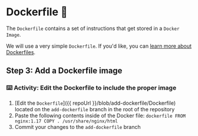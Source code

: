 # Dockerfile 🐳

The `Dockerfile` contains a set of instructions that get stored in a `Docker Image`.

We will use a very simple `Dockerfile`. If you'd like, you can [learn more about Dockerfiles](https://docs.docker.com/engine/reference/builder/).

## Step 3: Add a Dockerfile image

### :keyboard: Activity: Edit the Dockerfile to include the proper image

1. [Edit the `Dockerfile`]({{ repoUrl }}/blob/add-dockerfile/Dockerfile) located on the `add-dockerfile` branch in the root of the repository
2. Paste the following contents inside of the Docker file:
            ```dockerfile
        FROM nginx:1.17
        COPY . /usr/share/nginx/html
            ```
3. Commit your changes to the `add-dockerfile` branch
